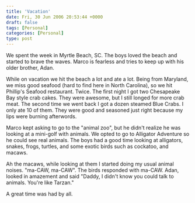 ```yaml
---
title: 'Vacation'
date: Fri, 30 Jun 2006 20:53:44 +0000
draft: false
tags: [Personal]
categories: [Personal]
type: post
---
```


We spent the week in Myrtle Beach, SC. The boys loved the beach and started to
brave the waves. Marco is fearless and tries to keep up with his older
brother, Adan.

While on vacation we hit the beach a lot and ate a lot. Being from Maryland,
we miss good seafood (hard to find here in North Carolina), so we hit
Phillip's Seafood restaurant. Twice. The first night I got two Chesapeake Bay
style crab cakes. They were awesome, but I still longed for more crab meat.
The second time we went back I got a dozen steamed Blue Crabs. I only ate 10
of them. They were good and seasoned just right because my lips were burning
afterwords.

Marco kept asking to go to the "animal zoo", but he didn't realize he was
looking at a mini-golf with animals. We opted to go to Alligator Adventure so
he could see real animals. The boys had a good time looking at alligators,
snakes, frogs, turtles, and some exotic birds such as cockatoo, and macaws.

Ah the macaws, while looking at them I started doing my usual animal noises.
"ma-CAW, ma-CAW". The birds responded with ma-CAW. Adan, looked in amazement
and said "Daddy, I didn't know you could talk to animals. You're like Tarzan."

A great time was had by all.
